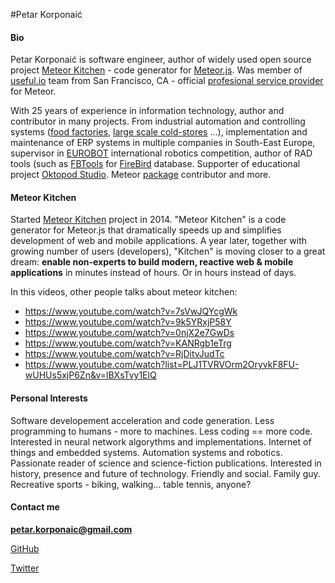 #Petar Korponaić 

#### Bio

Petar Korponaić is software engineer, author of widely used open source project [Meteor Kitchen](http://www.meteorkitchen.com) - code generator for [Meteor.js](https://www.meteor.com/). Was member of [useful.io](http://useful.io/) team from San Francisco, CA - official [profesional service provider](https://www.meteor.com/professional-services) for Meteor.

With 25 years of experience in information technology, author and contributor in many projects. From industrial automation and controlling systems ([food factories](http://www.minipani.com/eng/index.php), [large scale cold-stores](http://www.elixirfood.rs/) ...), implementation and maintenance of ERP systems in multiple companies in South-East Europe, supervisor in [EUROBOT](http://www.eurobot.org/) international robotics competition, author of RAD tools (such as [FBTools](http://www.fbtools.com) for [FireBird](http://www.firebirdsql.org/) database. Supporter of educational project [Oktopod Studio](http://www.oktopodstudio.com). Meteor [package](https://atmospherejs.com/?q=perak) contributor and more.


#### Meteor Kitchen

Started [Meteor Kitchen](http://www.meteorkitchen.com) project in 2014. "Meteor Kitchen" is a code generator for Meteor.js that dramatically speeds up and simplifies development of web and mobile applications. A year later, together with growing number of users (developers), "Kitchen" is moving closer to a great dream: **enable non-experts to build modern, reactive web & mobile applications** in minutes instead of hours. Or in hours instead of days.

In this videos, other people talks about meteor kitchen:

- https://www.youtube.com/watch?v=7sVwJQYcgWk
- https://www.youtube.com/watch?v=9k5YRxjP58Y
- https://www.youtube.com/watch?v=0njX2e7GwDs
- https://www.youtube.com/watch?v=KANRgb1eTrg
- https://www.youtube.com/watch?v=RjDitvJudTc
- https://www.youtube.com/watch?list=PLJ1TVRVOrm2OryvkF8FU-wUHUs5xjP6Zn&v=lBXsTvy1ElQ


#### Personal Interests

Software developement acceleration and code generation. Less programming to humans - more to machines. Less coding == more code. Interested in neural network algorythms and implementations. Internet of things and embedded systems. Automation systems and robotics. Passionate reader of science and science-fiction publications. Interested in history, presence and future of technology. Friendly and social. Family guy. Recreative sports - biking, walking... table tennis, anyone?


#### Contact me

**petar.korponaic@gmail.com**

[GitHub](https://github.com/perak)

[Twitter](https://twitter.com/MeteorKitchen)
